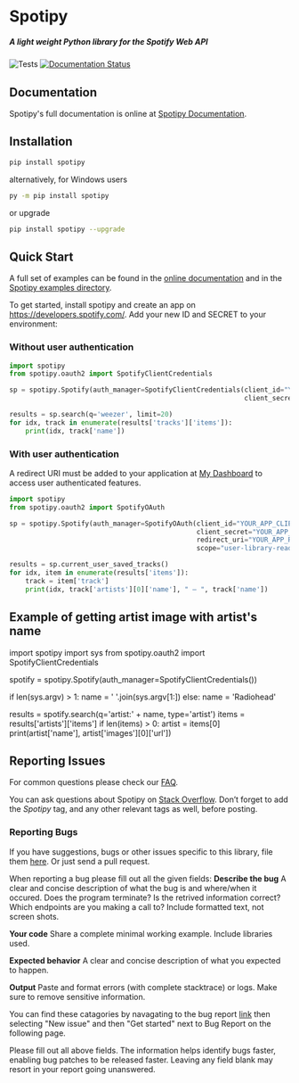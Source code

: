 # Spotipy

##### A light weight Python library for the Spotify Web API

![Tests](https://github.com/plamere/spotipy/workflows/Tests/badge.svg?branch=master) [![Documentation Status](https://readthedocs.org/projects/spotipy/badge/?version=latest)](https://spotipy.readthedocs.io/en/latest/?badge=latest)

## Documentation

Spotipy's full documentation is online at [Spotipy Documentation](http://spotipy.readthedocs.org/).

## Installation

```bash
pip install spotipy
```

alternatively, for Windows users 

```bash
py -m pip install spotipy
```

or upgrade

```bash
pip install spotipy --upgrade
```

## Quick Start

A full set of examples can be found in the [online documentation](http://spotipy.readthedocs.org/) and in the [Spotipy examples directory](https://github.com/plamere/spotipy/tree/master/examples).

To get started, install spotipy and create an app on https://developers.spotify.com/.
Add your new ID and SECRET to your environment:

### Without user authentication

```python
import spotipy
from spotipy.oauth2 import SpotifyClientCredentials

sp = spotipy.Spotify(auth_manager=SpotifyClientCredentials(client_id="YOUR_APP_CLIENT_ID",
                                                           client_secret="YOUR_APP_CLIENT_SECRET"))

results = sp.search(q='weezer', limit=20)
for idx, track in enumerate(results['tracks']['items']):
    print(idx, track['name'])
```

### With user authentication

A redirect URI must be added to your application at [My Dashboard](https://developer.spotify.com/dashboard/applications) to access user authenticated features.

```python
import spotipy
from spotipy.oauth2 import SpotifyOAuth

sp = spotipy.Spotify(auth_manager=SpotifyOAuth(client_id="YOUR_APP_CLIENT_ID",
                                               client_secret="YOUR_APP_CLIENT_SECRET",
                                               redirect_uri="YOUR_APP_REDIRECT_URI",
                                               scope="user-library-read"))

results = sp.current_user_saved_tracks()
for idx, item in enumerate(results['items']):
    track = item['track']
    print(idx, track['artists'][0]['name'], " – ", track['name'])
```

## Example of getting artist image with artist's name

import spotipy
import sys
from spotipy.oauth2 import SpotifyClientCredentials

spotify = spotipy.Spotify(auth_manager=SpotifyClientCredentials())

if len(sys.argv) > 1:
    name = ' '.join(sys.argv[1:])
else:
    name = 'Radiohead'

results = spotify.search(q='artist:' + name, type='artist')
items = results['artists']['items']
if len(items) > 0:
    artist = items[0]
    print(artist['name'], artist['images'][0]['url'])

## Reporting Issues

For common questions please check our [FAQ](FAQ.md).

You can ask questions about Spotipy on
[Stack Overflow](http://stackoverflow.com/questions/ask).
Don’t forget to add the *Spotipy* tag, and any other relevant tags as well, before posting.

### Reporting Bugs

If you have suggestions, bugs or other issues specific to this library,
file them [here](https://github.com/plamere/spotipy/issues).
Or just send a pull request.

When reporting a bug please fill out all the given fields: 
**Describe the bug**
A clear and concise description of what the bug is and where/when it occured. Does the program terminate? Is the retrived information correct? Which endpoints are you making a call to? Include formatted text, not screen shots.

**Your code**
Share a complete minimal working example. Include libraries used.

**Expected behavior**
A clear and concise description of what you expected to happen.

**Output**
Paste and format errors (with complete stacktrace) or logs. Make sure to remove sensitive information.

You can find these catagories by navagating to the bug report [link](https://github.com/plamere/spotipy/issues) then selecting "New issue" and then "Get started" next to Bug Report on the following page.

Please fill out all above fields. The information helps identify bugs faster, enabling bug patches to be released faster. Leaving any field blank may resort in your report going unanswered. 
